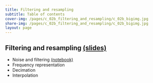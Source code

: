 ```yaml
---
title: Filtering and resampling
subtitle: Table of contents
cover-img: /pages/c_02b_filtering_and_resampling/c_02b_bigimg.jpg
share-img: /pages/c_02b_filtering_and_resampling/c_02b_bigimg.jpg
layout: page
---
```


## **Filtering and resampling** [(slides)](/pages/c_02b_filtering_and_resampling/Filtering_and_resampling.pdf)

- Noise and filtering [(notebook)](/pages/c_02b_filtering_and_resampling/noise_and_filtering_nb/)
- Frequency representation
- Decimation
- Interpolation 

